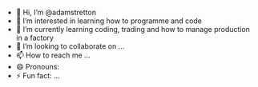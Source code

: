 - 👋 Hi, I’m @adamstretton
- 👀 I’m interested in learning how to programme and code
- 🌱 I’m currently learning coding, trading and how to manage production in a factory
- 💞️ I’m looking to collaborate on ...
- 📫 How to reach me ...
- 😄 Pronouns: 
- ⚡ Fun fact: ...

<!---
adamstretton/adamstretton is a ✨ special ✨ repository because its `README.md` (this file) appears on your GitHub profile.
You can click the Preview link to take a look at your changes.
--->
